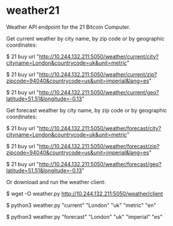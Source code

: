 # weather21
Weather API endpoint for the 21 Bitcoin Computer.

Get current weather by city name, by zip code or by geographic coordinates:

$ 21 buy url "http://10.244.132.211:5050/weather/current/city?cityname=London&countrycode=uk&unit=metric"

$ 21 buy url "http://10.244.132.211:5050/weather/current/zip?zipcode=94040&countrycode=us&unit=imperial&lang=es"

$ 21 buy url "http://10.244.132.211:5050/weather/current/geo?latitude=51.51&longitude=-0.13"

Get forecast weather by city name, by zip code or by geographic coordinates:

$ 21 buy url "http://10.244.132.211:5050/weather/forecast/city?cityname=London&countrycode=uk&unit=metric"

$ 21 buy url "http://10.244.132.211:5050/weather/forecast/zip?zipcode=94040&countrycode=us&unit=imperial&lang=es"

$ 21 buy url "http://10.244.132.211:5050/weather/forecast/geo?latitude=51.51&longitude=-0.13"

Or download and run the weather client:

$ wget -O weather.py http://10.244.132.211:5050/weather/client

$ python3 weather.py "current" "London" "uk" "metric" "en"

$ python3 weather.py "forecast" "London" "uk" "imperial" "es"
